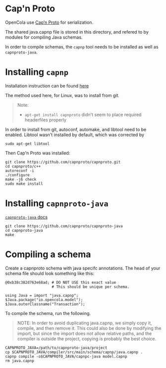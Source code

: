 # Cap'n Proto
OpenCola use [Cap’n Proto](https://capnproto.org/) for serialization. 

The shared java.capnp file is stored in this directory, and refered to by modules for compiling Java schemas.

In order to compile schemas, the ```capnp``` tool needs to be installed as well as ```capnproto-java```.

# Installing ```capnp```

Installation instruction can be found [here](https://capnproto.org/install.html#installation-unix)

The method used here, for Linux, was to install from git.

> Note:
> * ```apt-get install capnproto``` didn't seem to place required headerfiles properly

In order to install from git, autoconf, automake, and libtool need to be enabled. Libtool wasn't installed by default, which was corrected by

```
sudo apt-get libtool
```

Then Cap'n Proto was installed:

```
git clone https://github.com/capnproto/capnproto.git
cd capnproto/c++
autoreconf -i
./configure
make -j6 check
sudo make install
```

# Installing ```capnproto-java```

[```capnproto-java``` docs](https://dwrensha.github.io/capnproto-java/index.html)

```
git clone https://github.com/capnproto/capnproto-java
cd capnproto-java
make
```

# Compiling a schema
Create a capnproto schema with java specifc annotations. The head of your schema file should look something like this:

```
@0xb38c382d763e68ad; # DO NOT USE this exact value
                     # This should be unique per schema.

using Java = import "java.capnp";    
$Java.package("io.opencola.model");  
$Java.outerClassname("Transaction"); 
```

To compile the schema, run the following. 

> NOTE: In order to avoid duplicating java.capnp, we simply copy it, compile, and then remove it. This could also be done by modifying the import, but since the import does not allow relative paths, and the compiler is outside the project, copying is probably the best choice. 

```
CAPNPROTO_JAVA=/path/to/capnproto-java/project
cp $CAPNPROTO_JAVA/compiler/src/main/schema/capnp/java.capnp .
capnp compile -o$CAPNPROTO_JAVA/capnpc-java model.capnp
rm java.capnp
```


